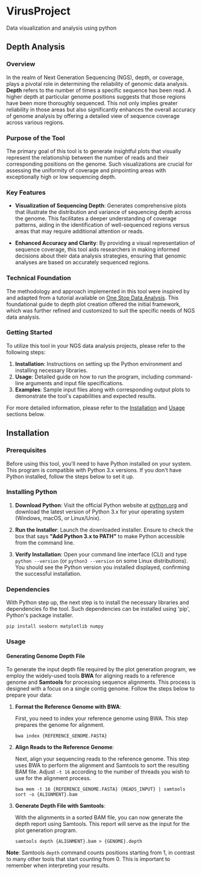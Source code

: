# VirusProject
Data visualization and analysis using python

## Depth Analysis ##

### Overview ###
In the realm of Next Generation Sequencing (NGS), depth, or coverage, plays a pivotal role in determining the reliability of genomic data analysis.
**Depth** refers to the number of times a specific sequence has been read. A higher depth at particular genome positions suggests that those regions have been more thoroughly sequenced.
This not only implies greater reliability in those areas but also significantly enhances the overall accuracy of genome analysis by offering a detailed view of sequence coverage across various regions.

### Purpose of the Tool ###
The primary goal of this tool is to generate insightful plots that visually represent the relationship between the number of reads and their corresponding positions on the genome.
Such visualizations are crucial for assessing the uniformity of coverage and pinpointing areas with exceptionally high or low sequencing depth.

### Key Features ###

- **Visualization of Sequencing Depth**: Generates comprehensive plots that illustrate the distribution and variance of sequencing depth across the genome.
This facilitates a deeper understanding of coverage patterns, aiding in the identification of well-sequenced regions versus areas that may require additional attention or reads.

- **Enhanced Accuracy and Clarity**: By providing a visual representation of sequence coverage, this tool aids researchers in making informed decisions about their data analysis strategies, 
ensuring that genomic analyses are based on accurately sequenced regions.

### Technical Foundation ###

The methodology and approach implemented in this tool were inspired by and adapted from a tutorial available on [One Stop Data Analysis](https://onestopdataanalysis.com/depth-plot/). 
This foundational guide to depth plot creation offered the initial framework, which was further refined and customized to suit the specific needs of NGS data analysis.

### Getting Started ###

To utilize this tool in your NGS data analysis projects, please refer to the following steps:

1. **Installation**: Instructions on setting up the Python environment and installing necessary libraries.
2. **Usage**: Detailed guide on how to run the program, including command-line arguments and input file specifications.
3. **Examples**: Sample input files along with corresponding output plots to demonstrate the tool's capabilities and expected results.

For more detailed information, please refer to the [Installation](#installation) and [Usage](#usage) sections below.


## Installation ##

### Prerequisites ###

Before using this tool, you'll need to have Python installed on your system. This program is compatible with Python 3.x versions. If you don't have Python installed, follow the steps below to set it up. 

### Installing Python ###

1. **Download Python**: Visit the official Python website at [python.org](https://www.python.org/) and download the latest version of Python 3.x for your operating system (Windows, macOS, or Linux/Unix).

2. **Run the Installer**: Launch the downloaded installer. Ensure to check the box that says **"Add Python 3.x to PATH"** to make Python accessible from the command line.

3. **Verify Installation**: Open your command line interface (CLI) and type `python --version` (or `python3 --version` on some Linux distributions). 
You should see the Python version you installed displayed, confirming the successful installation.

### Dependencies ###
With Python step up, the next step is to install the necessary libraries and dependencies fo the tool.
Such dependencies can be installed using 'pip', Python's package installer.
```
pip install seaborn matplotlib numpy
```

### Usage ###

#### Generating Genome Depth File ####

To generate the input depth file required by the plot generation program, we employ the widely-used tools **BWA** for aligning reads to a reference genome and **Samtools** for processing sequence alignments. This process is designed with a focus on a single contig genome. Follow the steps below to prepare your data:

1. **Format the Reference Genome with BWA**:
   
   First, you need to index your reference genome using BWA. This step prepares the genome for alignment.
   
   ```
   bwa index {REFERENCE_GENOME.FASTA}
   ```

2. **Align Reads to the Reference Genome**:
   
   Next, align your sequencing reads to the reference genome. This step uses BWA to perform the alignment and Samtools to sort the resulting BAM file. Adjust `-t 16` according to the number of threads you wish to use for the alignment process.
   
   ```
   bwa mem -t 16 {REFERENCE_GENOME.FASTA} {READS_INPUT} | samtools sort -o {ALIGNMENT}.bam
   ```

3. **Generate Depth File with Samtools**:
   
   With the alignments in a sorted BAM file, you can now generate the depth report using Samtools. This report will serve as the input for the plot generation program.
   
   ```
   samtools depth {ALIGNMENT}.bam > {GENOME}.depth
   ```

**Note**: Samtools `depth` command counts positions starting from 1, in contrast to many other tools that start counting from 0. This is important to remember when interpreting your results.

